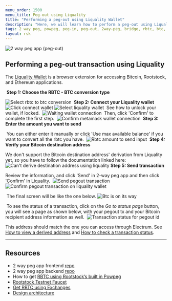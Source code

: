 ```yaml
---
menu_order: 1500
menu_title: Peg-out using Liquality
title: "Performing a peg-out using Liquality Wallet"
description: "Here, we will learn how to perform a peg-out using Liquality Software Wallet."
tags: 2 way peg, powpeg, peg-in, peg-out, 2way-peg, bridge, rbtc, btc, testnet, mainnet, trezor, liquality, leger, guide, setup, integrate, use
layout: rsk
---
```



![2 way peg app (peg-out)](/assets/img/guides/two-way-peg-app/pegout.gif)

## Performing a peg-out transaction using Liquality

The [Liquality Wallet](/solutions/liquality/) is a browser extension for accessing Bitcoin, Rootstock, and Ethereum applications. 

​
**Step 1: Choose the RBTC - BTC conversion type**

![Select rbtc to btc conversion](/assets/img/guides/two-way-peg-app/select-rbtc-to-btc-conversion.png)
​
**Step 2: Connect your Liquality wallet**
​
![Click connect wallet](/assets/img/guides/two-way-peg-app/connect-wallet-btn.png)
![Select liquality wallet](/assets/img/guides/two-way-peg-app/select-liquality.png)
​
See how to unlock your wallet, if locked.
​
![Waiting wallet connection](/assets/img/guides/two-way-peg-app/unlock-liquality.png)
​
Then, click 'Confirm' to complete the first step.
​
![Confirm metamask wallet connection](/assets/img/guides/two-way-peg-app/confirm-liquality.png)
​
**Step 3: Enter the amount you want to send**

​
You can either enter it manually or click 'Use max available balance' if you want to convert all the rbtc you have.
​
![Rbtc amount to send input](/assets/img/guides/two-way-peg-app/amount-input.png)
​
**Step 4: Verify your Bitcoin destination address**

We don't support the Bitcoin destination address' derivation from Liquality yet, so you have to follow the documentation linked here:
​
![Can't derive destination address using liquality](/assets/img/guides/two-way-peg-app/cant-derive-liquality.png)
​
**Step 5: Send transaction**


Review the information, and click 'Send' in 2-way peg app and then click 'Confirm' in Liquality.
​
![Send pegout transaction](/assets/img/guides/two-way-peg-app/send-liquality.png)
![Confirm pegout transaction on liquality wallet](/assets/img/guides/two-way-peg-app/confirm-liquality.png)

​
The final screen will be like the one below.
![Btc is on its way](/assets/img/guides/two-way-peg-app/final-screen-liquality.png)

​
To see the status of a transaction, click on the *Go to status page* button, you will see a page  as shown below, with your pegout tx and your Bitcoin recipient address information as well.
​
![Transaction status for pegout id](/assets/img/guides/two-way-peg-app/tx-status.png)


This address should match the one you can access through Electrum. See [How to view a derived address](/guides/two-way-peg-app/pegout/deriving-electrum) and [How to check a transaction status](/guides/two-way-peg-app/getting-started#using-the-transaction-status-page).

----

## Resources
* 2 way peg app frontend [repo](https://github.com/rsksmart/2wp-app)
* 2 way peg app backend [repo](https://github.com/rsksmart/2wp-api)
* How to get [RBTC using Rootstock’s built in Powpeg](/guides/get-crypto-on-rsk/powpeg-btc-rbtc/)
* [Rootstock Testnet Faucet](https://faucet.rootstock.io/)
* [Get RBTC using Exchanges](/guides/get-crypto-on-rsk/rbtc-exchanges/)
* [Design architecture](/guides/two-way-peg-app/advanced-operations/design-architecture/)